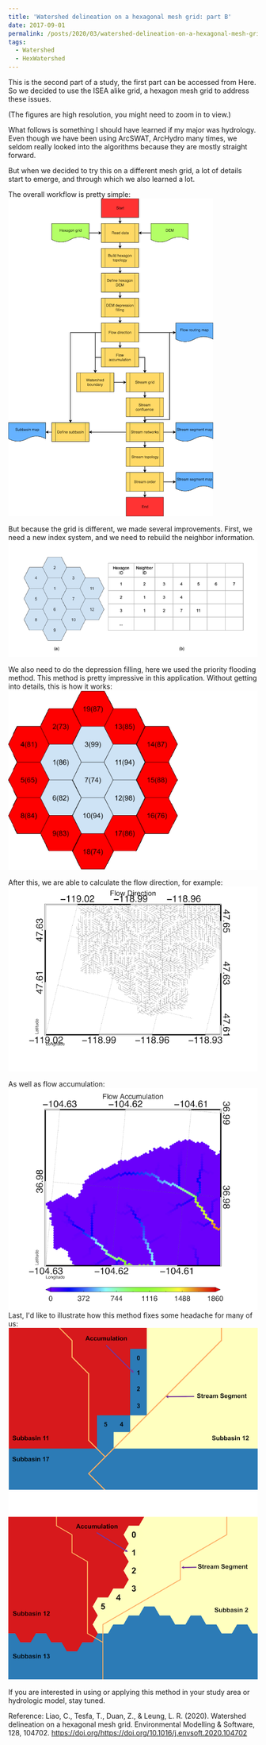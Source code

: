 ```yaml
---
title: 'Watershed delineation on a hexagonal mesh grid: part B'
date: 2017-09-01
permalink: /posts/2020/03/watershed-delineation-on-a-hexagonal-mesh-grid-part-b/
tags:
  - Watershed
  - HexWatershed
---
```

This is the second part of a study, the first part can be accessed from Here.
So we decided to use the ISEA alike grid, a hexagon mesh grid to address these issues.

(The figures are high resolution, you might need to zoom in to view.)

What follows is something I should have learned if my major was hydrology. Even though we have been using ArcSWAT, ArcHydro many times, we seldom really looked into the algorithms because they are mostly straight forward.

But when we decided to try this on a different mesh grid, a lot of details start to emerge, and through which we also learned a lot.

The overall workflow is pretty simple:
![Figure 1](https://github.com/changliao/changliao.github.io/blob/main/_figure/hexwatershed_workflow.png?raw=true)

But because the grid is different, we made several improvements.
First,  we need a new index system, and we need to rebuild the neighbor information.
![Figure 2](https://github.com/changliao/changliao.github.io/blob/main/_figure/hexagon_topology.png?raw=true)


We also need to do the depression filling, here we used the priority flooding method. This method is pretty impressive in this application. Without getting into details, this is how it works:
![Figure 3](https://github.com/changliao/changliao.github.io/blob/main/_figure/hexagon_flood_legend.gif?raw=true)


After this, we are able to calculate the flow direction, for example:
![Figure 4](https://github.com/changliao/changliao.github.io/blob/main/_figure/cbf_flow_direction_90_zoom.png?raw=true)

As well as flow accumulation:
![Figure 5](https://github.com/changliao/changliao.github.io/blob/main/_figure/tinpan_flow_accumulation_30_zoom.png?raw=true)
Last, I'd like to illustrate how this method fixes some headache for many of us:
![Figure 6](https://github.com/changliao/changliao.github.io/blob/main/_figure/tinpan30_square.png?raw=true)
![Figure 7](https://github.com/changliao/changliao.github.io/blob/main/_figure/tinpan30_hexagon.png?raw=true)


If you are interested in using or applying this method in your study area or hydrologic model, stay tuned.

Reference:
Liao, C., Tesfa, T., Duan, Z., & Leung, L. R. (2020). Watershed delineation on a hexagonal mesh grid. Environmental Modelling & Software, 128, 104702. https://doi.org/https://doi.org/10.1016/j.envsoft.2020.104702
